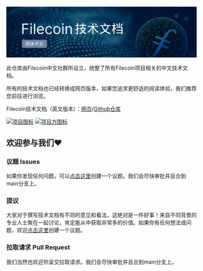 ![Filecoin技术文档header](filecoin-docs-header.png)

此仓库由Filecoin中文社群所设立，统整了所有Filecoin项目相关的中文技术文档。

所有的技术文档也已经转换成网页版本，如果您追求更舒适的阅读体验，我们推荐您前往进行浏览。

Filecoin技术文档（英文版本）：[网页](https://docs.filecoin.io/)/[Github仓库](https://github.com/filecoin-project/filecoin-docs)

[![项目图标](https://img.shields.io/badge/%E9%A1%B9%E7%9B%AE-Filecoin-blue)]([https://ipfs.io/](https://docs.filecoin.io/)) 
[![项目方图标](https://img.shields.io/badge/%E9%A1%B9%E7%9B%AE%E6%96%B9-Protocol%20Labs-blue)](https://protocol.ai/)

## 欢迎参与我们❤️

### 议题 Issues
如果你发现任何问题，可以[点击这里](https://github.com/Zhixuan0318/Filecoin-Docs-zh-CN/issues)创建一个议题。我们会尽快审批并且合到main分支上。

### 提议 
大家对于撰写技术文档有不同的意见和看法，这绝对是一件好事！来自不同背景的专业人士聚在一起讨论，肯定能从中获取非常多的价值。如果你有任何想法或问题，欢迎[点击这里](https://github.com/Zhixuan0318/Filecoin-Docs-zh-CN/issues)创建一个议题。

### 拉取请求 Pull Request
我们当然也欢迎你呈交拉取请求。我们会尽快审批并且合到main分支上。
